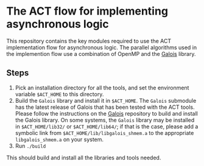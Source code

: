 # The ACT flow for implementing asynchronous logic

This repository contains the key modules required to use the ACT implementation flow for asynchronous logic.
The parallel algorithms used in the implemention flow use a combination of OpenMP and the [Galois](https://github.com/IntelligentSoftwareSystems/Galois)
library. 

## Steps

1. Pick an installation directory for all the tools, and set the environment variable `$ACT_HOME` to this directory.
2. Build the `Galois` library and install it in `$ACT_HOME`. The `Galois` submodule has the latest release of Galois that has been tested with the ACT tools.
Please follow the instructions on the [Galois](https://github.com/IntelligentSoftwareSystems/Galois) repository to build and install the Galois library. 
On some systems, the `Galois` library may be installed in `$ACT_HOME/lib32/` or `$ACT_HOME/lib64/`; if that is the case, please add a symbolic link
from `$ACT_HOME/lib/libgalois_shmem.a` to the appropriate `libgalois_shmem.a` on your system.
3. Run `./build`

This should build and install all the libraries and tools needed.

